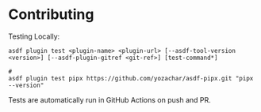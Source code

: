 # Contributing

Testing Locally:

```shell
asdf plugin test <plugin-name> <plugin-url> [--asdf-tool-version <version>] [--asdf-plugin-gitref <git-ref>] [test-command*]

#
asdf plugin test pipx https://github.com/yozachar/asdf-pipx.git "pipx --version"
```

Tests are automatically run in GitHub Actions on push and PR.
